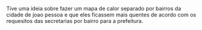 Tive uma ideia sobre fazer um mapa de calor separado por bairros da cidade de joao pessoa e que eles ficassem mais quentes de acordo com os requesitos das secretarias por bairro para a prefeitura.

